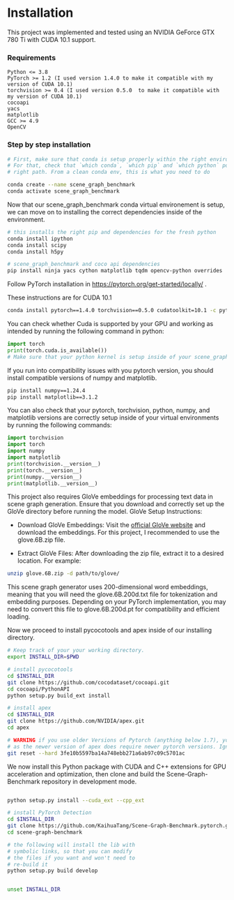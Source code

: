 # Installation
This project was implemented and tested using an NVIDIA GeForce GTX 780 Ti with CUDA 10.1 support.

### Requirements

    Python <= 3.8
    PyTorch >= 1.2 (I used version 1.4.0 to make it compatible with my version of CUDA 10.1)
    torchvision >= 0.4 (I used version 0.5.0  to make it compatible with my version of CUDA 10.1)
    cocoapi
    yacs
    matplotlib
    GCC >= 4.9
    OpenCV

### Step by step installation

```bash
# First, make sure that conda is setup properly within the right environment
# For that, check that `which conda`, `which pip` and `which python` points to the
# right path. From a clean conda env, this is what you need to do

conda create --name scene_graph_benchmark
conda activate scene_graph_benchmark

```
Now that our scene_graph_benchmark conda virtual environement is setup, we can move on to installing the correct dependencies inside of the environment. 

```bash
# this installs the right pip and dependencies for the fresh python
conda install ipython
conda install scipy
conda install h5py

# scene_graph_benchmark and coco api dependencies
pip install ninja yacs cython matplotlib tqdm opencv-python overrides

```

Follow PyTorch installation in https://pytorch.org/get-started/locally/ .

These instructions are for CUDA 10.1
```bash
conda install pytorch==1.4.0 torchvision==0.5.0 cudatoolkit=10.1 -c pytorch
```

You can check whether Cuda is supported by your GPU and working as intended by running the following command in python:
```python
import torch
print(torch.cuda.is_available())
# Make sure that your python kernel is setup inside of your scene_graph_benchmark virtual environement. The kernels should match.
```
If you run into compatibility issues with you pytorch version, you should install compatible versions of numpy and matplotlib.
```bash
pip install numpy==1.24.4
pip install matplotlib==3.1.2
```

You can also check that your pytorch, torchvision, python, numpy, and matplotlib versions are correctly setup inside of your virtual environments by running the following commands:
```python
import torchvision
import torch
import numpy
import matplotlib
print(torchvision.__version__)
print(torch.__version__)
print(numpy.__version__)
print(matplotlib.__version__)
```


This project also requires GloVe embeddings for processing text data in scene graph generation. Ensure that you download and correctly set up the GloVe directory before running the model.
GloVe Setup Instructions:

- Download GloVe Embeddings: Visit the [official GloVe website](https://nlp.stanford.edu/projects/glove/) and download the embeddings. For this project, I recommended to use the glove.6B.zip file.

- Extract GloVe Files: After downloading the zip file, extract it to a desired location. For example:
```bash
unzip glove.6B.zip -d path/to/glove/
```
This scene graph generator uses 200-dimensional word embeddings, meaning that you will need the glove.6B.200d.txt file for tokenization and embedding purposes. Depending on your PyTorch implementation, you may need to convert this file to glove.6B.200d.pt for compatibility and efficient loading.


Now we proceed to install pycocotools and apex inside of our installing directory. 
```bash
# Keep track of your your working directory. 
export INSTALL_DIR=$PWD

# install pycocotools
cd $INSTALL_DIR
git clone https://github.com/cocodataset/cocoapi.git
cd cocoapi/PythonAPI
python setup.py build_ext install

# install apex
cd $INSTALL_DIR
git clone https://github.com/NVIDIA/apex.git
cd apex

# WARNING if you use older Versions of Pytorch (anything below 1.7), you will need a hard reset,
# as the newer version of apex does require newer pytorch versions. Ignore the hard reset otherwise.
git reset --hard 3fe10b5597ba14a748ebb271a6ab97c09c5701ac
```
We now install this Python package with CUDA and C++ extensions for GPU acceleration and optimization, then clone and build the Scene-Graph-Benchmark repository in development mode. 
```bash

python setup.py install --cuda_ext --cpp_ext

# install PyTorch Detection
cd $INSTALL_DIR
git clone https://github.com/KaihuaTang/Scene-Graph-Benchmark.pytorch.git
cd scene-graph-benchmark

# the following will install the lib with
# symbolic links, so that you can modify
# the files if you want and won't need to
# re-build it
python setup.py build develop


unset INSTALL_DIR

```

